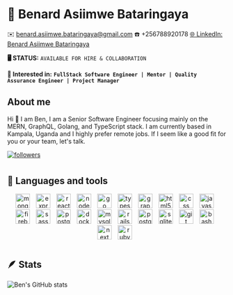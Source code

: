 
<!--
**King-Benx/King-Benx** is a ✨ _special_ ✨ repository because its `README.md` (this file) appears on your GitHub profile.

Here are some ideas to get you started:

- 🔭 I’m currently working on ...
- 🌱 I’m currently learning ...
- 👯 I’m looking to collaborate on ...
- 🤔 I’m looking for help with ...
- 💬 Ask me about ...
- 📫 How to reach me: ...
- 😄 Pronouns: ...
- ⚡ Fun fact: ...
-->

# 🥷 Benard Asiimwe Bataringaya

✉️ benard.asiimwe.bataringaya@gmail.com
☎️ +256788920178
[🌐 LinkedIn: Benard Asiimwe Bataringaya](https://www.linkedin.com/in/benard-asiimwe-bataringaya-4b673672/)

**🖥️ STATUS:** ```AVAILABLE FOR HIRE & COLLABORATION``` 

**🔭 Interested in:** **`FullStack Software Engineer | Mentor | Quality Assurance Engineer | Project Manager`**

## About me

Hi 👋 I am Ben, I am a Senior Software Engineer focusing mainly on the MERN, GraphQL, Golang, and TypeScript stack. I am currently based in Kampala, Uganda and I highly prefer remote jobs. If I seem like a good fit for you or your team, let's talk.

<p align="left">
  <a href="https://github.com/King-Benx?tab=followers">
    <img alt="followers" title="Follow me on Github" src="https://custom-icon-badges.demolab.com/github/followers/King-Benx?color=236ad3&labelColor=1335ba&style=for-the-badge&logo=person-add&label=Follow&logoColor=white"/></a>
</p>

#

## 💼 Languages and tools

<p align="center">
<img alt="mongo" width="33px" style="padding-right:10px;" src="https://cdn.jsdelivr.net/gh/devicons/devicon/icons/mongodb/mongodb-original.svg" />
<img alt="express" width="33px" style="padding-right:10px;" src="https://cdn.jsdelivr.net/gh/devicons/devicon/icons/express/express-original.svg" />
<img alt="react" width="33px" style="padding-right:10px;" src="https://cdn.jsdelivr.net/gh/devicons/devicon/icons/react/react-original.svg" />
<img alt="node" width="33px" style="padding-right:10px;" src="https://cdn.jsdelivr.net/gh/devicons/devicon/icons/nodejs/nodejs-original.svg" />
<img alt="go" width="33px" style="padding-right:10px;" src="https://cdn.jsdelivr.net/gh/devicons/devicon/icons/go/go-original.svg" />
<img alt="typescript" width="33px" style="padding-right:10px;" src="https://cdn.jsdelivr.net/gh/devicons/devicon/icons/typescript/typescript-original.svg" />
<img alt="graphql" width="33px" style="padding-right:10px;" src="https://cdn.jsdelivr.net/gh/devicons/devicon/icons/graphql/graphql-plain.svg" />
<img alt="html5" width="33px" style="padding-right:10px;" src="https://cdn.jsdelivr.net/gh/devicons/devicon/icons/html5/html5-original.svg" />
<img alt="css" width="33px" style="padding-right:10px;" src="https://cdn.jsdelivr.net/gh/devicons/devicon/icons/css3/css3-original.svg" />
<img alt="javascript" width="33px" style="padding-right:10px;" src="https://cdn.jsdelivr.net/gh/devicons/devicon/icons/javascript/javascript-original.svg" />
<img alt="firebase" width="33px" style="padding-right:10px;" src="https://cdn.jsdelivr.net/gh/devicons/devicon/icons/firebase/firebase-plain.svg" />
<img alt="sass" width="33px" style="padding-right:10px;" src="https://cdn.jsdelivr.net/gh/devicons/devicon/icons/sass/sass-original.svg" />
<img alt="postgres" width="33px" style="padding-right:10px;" src="https://cdn.jsdelivr.net/gh/devicons/devicon/icons/postgresql/postgresql-original.svg" />
<img alt="docker" width="33px" style="padding-right:10px;" src="https://cdn.jsdelivr.net/gh/devicons/devicon/icons/docker/docker-original.svg" />
<img alt="mysql" width="33px" style="padding-right:10px;" src="https://cdn.jsdelivr.net/gh/devicons/devicon/icons/mysql/mysql-original.svg" />
<img alt="rails" width="33px" style="padding-right:10px;" src="https://cdn.jsdelivr.net/gh/devicons/devicon/icons/rails/rails-original-wordmark.svg" />
<img alt="postgres" width="33px" style="padding-right:10px;" src="https://cdn.jsdelivr.net/gh/devicons/devicon/icons/postgresql/postgresql-original.svg" />
<img alt="sqlite" width="33px" style="padding-right:10px;" src="https://cdn.jsdelivr.net/gh/devicons/devicon/icons/sqlite/sqlite-original.svg" />
<img alt="git" width="33px" style="padding-right:10px;" src="https://cdn.jsdelivr.net/gh/devicons/devicon/icons/git/git-original.svg" />
<img alt="bash" width="33px" style="padding-right:10px;" src="https://cdn.jsdelivr.net/gh/devicons/devicon/icons/bash/bash-original.svg" />
<img alt="next" width="33px" style="padding-right:10px;" src="https://cdn.jsdelivr.net/gh/devicons/devicon/icons/nextjs/nextjs-original.svg" />
<img alt="ruby" width="33px" style="padding-right:10px;" src="https://cdn.jsdelivr.net/gh/devicons/devicon/icons/ruby/ruby-original.svg" />
</p>

#

## 🪶 Stats

![Ben's GitHub stats](https://github-readme-stats.vercel.app/api?username=King-Benx&count_private=true&show_icons=true&theme=ocean_dark)

#
